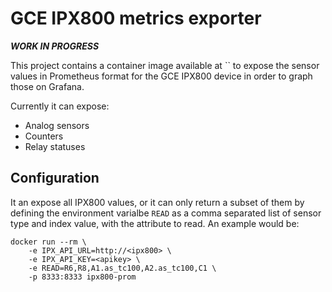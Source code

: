 # GCE IPX800 metrics exporter

***WORK IN PROGRESS***

This project contains a container image available at `` to expose the sensor values in Prometheus format for the GCE IPX800 device in order to graph those on Grafana.

Currently it can expose:

* Analog sensors
* Counters
* Relay statuses

## Configuration

It an expose all IPX800 values, or it can only return a subset of them by defining the environment varialbe `READ` as a comma separated list of sensor type and index value, with the attribute to read. An example would be:

```console
docker run --rm \
    -e IPX_API_URL=http://<ipx800> \
    -e IPX_API_KEY=<apikey> \
    -e READ=R6,R8,A1.as_tc100,A2.as_tc100,C1 \
    -p 8333:8333 ipx800-prom
```

